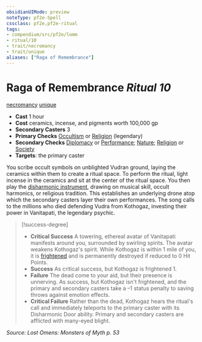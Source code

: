 ```yaml
---
obsidianUIMode: preview
noteType: pf2e-Spell
cssclass: pf2e,pf2e-ritual
tags:
- compendium/src/pf2e/lomm
- ritual/10
- trait/necromancy
- trait/unique
aliases: ["Raga of Remembrance"]
---
```

# Raga of Remembrance *Ritual 10*  
[necromancy](rules/traits/necromancy.md "Necromancy School Trait")  [unique](rules/traits/unique.md "Unique Rarity Trait")  

- **Cast** 1 hour
- **Cost** ceramics, incense, and pigments worth 100,000 gp
- **Secondary Casters** 3
- **Primary Checks** [Occultism](compendium/skills.md#Occultism) or [Religion](compendium/skills.md#Religion) (legendary)
- **Secondary Checks** [Diplomacy](compendium/skills.md#Diplomacy) or [Performance](compendium/skills.md#Performance); [Nature](compendium/skills.md#Nature); [Religion](compendium/skills.md#Religion) or [Society](compendium/skills.md#Society)
- **Targets**: the primary caster

You scribe occult symbols on unblighted Vudran ground, laying the ceramics within them to create a ritual space. To perform the ritual, light incense in the ceramics and sit at the center of the ritual space. You then play the [disharmonic instrument](rules/actions/craft-disharmonic-instrument-lomm.md), drawing on musical skill, occult harmonics, or religious tradition. This establishes an underlying drone atop which the secondary casters layer their own performances. The song calls to the millions who died defending Vudra from Kothogaz, investing their power in Vanitapati, the legendary psychic.

> [!success-degree] 
> - **Critical Success** A towering, ethereal avatar of Vanitapati manifests around you, surrounded by swirling spirits. The avatar weakens Kothogaz's spirit. While Kothogaz is within 1 mile of you, it is [frightened](rules/conditions.md#Frightened) and is permanently destroyed if reduced to 0 Hit Points.
> - **Success** As critical success, but Kothogaz is frightened 1.
> - **Failure** The dead come to your aid, but their presence is unnerving. As success, but Kothogaz isn't frightened, and the primary and secondary casters take a –1 status penalty to saving throws against emotion effects.
> - **Critical Failure** Rather than the dead, Kothogaz hears the ritual's call and immediately teleports to the primary caster with its Disharmonic Door ability. Primary and secondary casters are afflicted with many-eyed blight.

*Source: Lost Omens: Monsters of Myth p. 53*